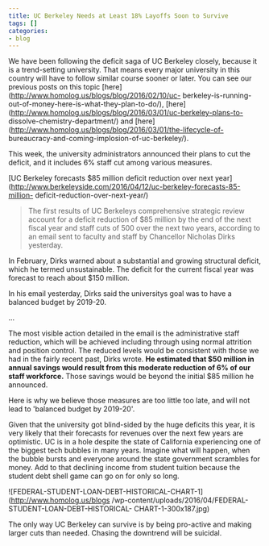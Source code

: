 ```yaml
---
title: UC Berkeley Needs at Least 18% Layoffs Soon to Survive
tags: []
categories:
- blog
---
```

We have been following the deficit saga of UC Berkeley closely, because it is
a trend-setting university. That means every major university in this country
will have to follow similar course sooner or later. You can see our previous
posts on this topic [here](http://www.homolog.us/blogs/blog/2016/02/10/uc-
berkeley-is-running-out-of-money-here-is-what-they-plan-to-do/),
[here](http://www.homolog.us/blogs/blog/2016/03/01/uc-berkeley-plans-to-
dissolve-chemistry-department/) and
[here](http://www.homolog.us/blogs/blog/2016/03/01/the-lifecycle-of-
bureaucracy-and-coming-implosion-of-uc-berkeley/).
<!--more-->

This week, the university administrators announced their plans to cut the
deficit, and it includes 6% staff cut among various measures.

[UC Berkeley forecasts $85 million deficit reduction over next
year](http://www.berkeleyside.com/2016/04/12/uc-berkeley-forecasts-85-million-
deficit-reduction-over-next-year/)

> The first results of UC Berkeleys comprehensive strategic review account for
a deficit reduction of $85 million by the end of the next fiscal year and
staff cuts of 500 over the next two years, according to an email sent to
faculty and staff by Chancellor Nicholas Dirks yesterday.

In February, Dirks warned about a substantial and growing structural deficit,
which he termed unsustainable. The deficit for the current fiscal year was
forecast to reach about $150 million.

In his email yesterday, Dirks said the universitys goal was to have a balanced
budget by 2019-20.

...

The most visible action detailed in the email is the administrative staff
reduction, which will be achieved including through using normal attrition and
position control. The reduced levels would be consistent with those we had in
the fairly recent past, Dirks wrote. **He estimated that $50 million in annual
savings would result from this moderate reduction of 6% of our staff
workforce.** Those savings would be beyond the initial $85 million he
announced.

Here is why we believe those measures are too little too late, and will not
lead to 'balanced budget by 2019-20'.

Given that the university got blind-sided by the huge deficits this year, it
is very likely that their forecasts for revenues over the next few years are
optimistic. UC is in a hole despite the state of California experiencing one
of the biggest tech bubbles in many years. Imagine what will happen, when the
bubble bursts and everyone around the state government scrambles for money.
Add to that declining income from student tuition because the student debt
shell game can go on for only so long.

![FEDERAL-STUDENT-LOAN-DEBT-HISTORICAL-CHART-1](http://www.homolog.us/blogs
/wp-content/uploads/2016/04/FEDERAL-STUDENT-LOAN-DEBT-HISTORICAL-
CHART-1-300x187.jpg)

The only way UC Berkeley can survive is by being pro-active and making larger
cuts than needed. Chasing the downtrend will be suicidal.

